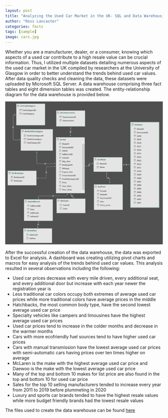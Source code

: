 ```yaml
---
layout: post
title: "Analyzing the Used Car Market in the UK- SQL and Data Warehousing "
author: "Ross Lancaster"
categories: facts
tags: [sample]
image: cars.jpg
---
```


Whether you are a manufacturer, dealer, or a consumer, knowing which aspects of a used car contribute to a high resale value can be crucial information. Thus, I utilized multiple datasets detailing numerous aspects of the used car market in the UK compiled by researchers at the University of Glasgow in order to better understand the trends behind used car values. After data quality checks and cleaning the data, these datasets were uploaded by Microsoft SQL Server. A data warehouse comprising three fact tables and eight dimension tables was created. The entity-relationship diagram for the data warehouse is provided below. 

![Entity Relationship Diagram](/assets/entity.JPG)

After the successful creation of the data warehouse, the data was exported to Excel for analysis. A dashboard was creating utilizing pivot charts and macros for easy analysis of the trends behind used car values. This analysis resulted in several observations including the following:

* Used car prices decrease with every mile driven, every additional seat, and every additional door but increase with each year newer the registration year is
* Less traditional car colors occupy both extremes of average used car prices while more traditional colors have average prices in the middle
* Hatchbacks, the most common body type, have the second lowest average used car price
* Specialty vehicles like campers and limousines have the highest average used car prices
* Used car prices tend to increase in the colder months and decrease in the warmer months
* Cars with more ecofriendly fuel sources tend to have higher used car prices
* Cars with manual transmission have the lowest average used car prices with semi-automatic cars having prices over ten times higher on average
* McLaren is the make with the highest average used car price and Daewoo is the make with the lowest average used car price
* Many of the top and bottom 10 makes for list price are also found in the top and bottom 10 for used car price
* Sales for the top 10 selling manufacturers tended to increase every year from 2011 to 2019 before plummeting in 2020
* Luxury and sports car brands tended to have the highest resale values while more budget friendly brands had the lowest resale values

The files used to create the data warehouse can be found [here](https://github.com/rosslancaster1/Car-Data-Warehouse)
